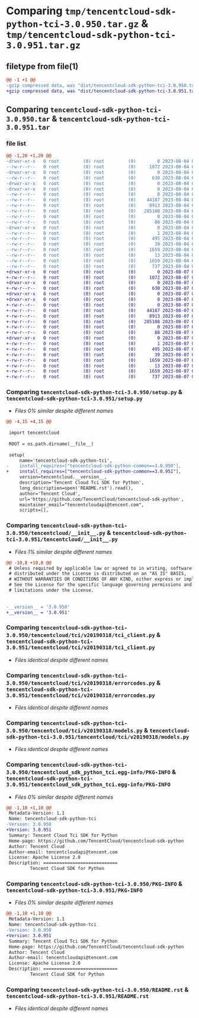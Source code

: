 # Comparing `tmp/tencentcloud-sdk-python-tci-3.0.950.tar.gz` & `tmp/tencentcloud-sdk-python-tci-3.0.951.tar.gz`

## filetype from file(1)

```diff
@@ -1 +1 @@
-gzip compressed data, was "dist/tencentcloud-sdk-python-tci-3.0.950.tar", last modified: Fri Aug  4 00:35:12 2023, max compression
+gzip compressed data, was "dist/tencentcloud-sdk-python-tci-3.0.951.tar", last modified: Mon Aug  7 00:34:52 2023, max compression
```

## Comparing `tencentcloud-sdk-python-tci-3.0.950.tar` & `tencentcloud-sdk-python-tci-3.0.951.tar`

### file list

```diff
@@ -1,20 +1,20 @@
-drwxr-xr-x   0 root         (0) root         (0)        0 2023-08-04 00:35:12.000000 tencentcloud-sdk-python-tci-3.0.950/
--rw-r--r--   0 root         (0) root         (0)     1072 2023-08-04 00:35:12.000000 tencentcloud-sdk-python-tci-3.0.950/setup.py
-drwxr-xr-x   0 root         (0) root         (0)        0 2023-08-04 00:35:12.000000 tencentcloud-sdk-python-tci-3.0.950/tencentcloud/
--rw-r--r--   0 root         (0) root         (0)      630 2023-08-04 00:35:12.000000 tencentcloud-sdk-python-tci-3.0.950/tencentcloud/__init__.py
-drwxr-xr-x   0 root         (0) root         (0)        0 2023-08-04 00:35:12.000000 tencentcloud-sdk-python-tci-3.0.950/tencentcloud/tci/
-drwxr-xr-x   0 root         (0) root         (0)        0 2023-08-04 00:35:12.000000 tencentcloud-sdk-python-tci-3.0.950/tencentcloud/tci/v20190318/
--rw-r--r--   0 root         (0) root         (0)        0 2023-08-04 00:35:12.000000 tencentcloud-sdk-python-tci-3.0.950/tencentcloud/tci/v20190318/__init__.py
--rw-r--r--   0 root         (0) root         (0)    44187 2023-08-04 00:35:12.000000 tencentcloud-sdk-python-tci-3.0.950/tencentcloud/tci/v20190318/tci_client.py
--rw-r--r--   0 root         (0) root         (0)     8913 2023-08-04 00:35:12.000000 tencentcloud-sdk-python-tci-3.0.950/tencentcloud/tci/v20190318/errorcodes.py
--rw-r--r--   0 root         (0) root         (0)   285108 2023-08-04 00:35:12.000000 tencentcloud-sdk-python-tci-3.0.950/tencentcloud/tci/v20190318/models.py
--rw-r--r--   0 root         (0) root         (0)        0 2023-08-04 00:35:12.000000 tencentcloud-sdk-python-tci-3.0.950/tencentcloud/tci/__init__.py
--rw-r--r--   0 root         (0) root         (0)       88 2023-08-04 00:35:12.000000 tencentcloud-sdk-python-tci-3.0.950/setup.cfg
-drwxr-xr-x   0 root         (0) root         (0)        0 2023-08-04 00:35:12.000000 tencentcloud-sdk-python-tci-3.0.950/tencentcloud_sdk_python_tci.egg-info/
--rw-r--r--   0 root         (0) root         (0)        1 2023-08-04 00:35:12.000000 tencentcloud-sdk-python-tci-3.0.950/tencentcloud_sdk_python_tci.egg-info/dependency_links.txt
--rw-r--r--   0 root         (0) root         (0)      495 2023-08-04 00:35:12.000000 tencentcloud-sdk-python-tci-3.0.950/tencentcloud_sdk_python_tci.egg-info/SOURCES.txt
--rw-r--r--   0 root         (0) root         (0)       39 2023-08-04 00:35:12.000000 tencentcloud-sdk-python-tci-3.0.950/tencentcloud_sdk_python_tci.egg-info/requires.txt
--rw-r--r--   0 root         (0) root         (0)     1659 2023-08-04 00:35:12.000000 tencentcloud-sdk-python-tci-3.0.950/tencentcloud_sdk_python_tci.egg-info/PKG-INFO
--rw-r--r--   0 root         (0) root         (0)       13 2023-08-04 00:35:12.000000 tencentcloud-sdk-python-tci-3.0.950/tencentcloud_sdk_python_tci.egg-info/top_level.txt
--rw-r--r--   0 root         (0) root         (0)     1659 2023-08-04 00:35:12.000000 tencentcloud-sdk-python-tci-3.0.950/PKG-INFO
--rw-r--r--   0 root         (0) root         (0)      737 2023-08-04 00:35:12.000000 tencentcloud-sdk-python-tci-3.0.950/README.rst
+drwxr-xr-x   0 root         (0) root         (0)        0 2023-08-07 00:34:52.000000 tencentcloud-sdk-python-tci-3.0.951/
+-rw-r--r--   0 root         (0) root         (0)     1072 2023-08-07 00:34:52.000000 tencentcloud-sdk-python-tci-3.0.951/setup.py
+drwxr-xr-x   0 root         (0) root         (0)        0 2023-08-07 00:34:52.000000 tencentcloud-sdk-python-tci-3.0.951/tencentcloud/
+-rw-r--r--   0 root         (0) root         (0)      630 2023-08-07 00:34:52.000000 tencentcloud-sdk-python-tci-3.0.951/tencentcloud/__init__.py
+drwxr-xr-x   0 root         (0) root         (0)        0 2023-08-07 00:34:52.000000 tencentcloud-sdk-python-tci-3.0.951/tencentcloud/tci/
+drwxr-xr-x   0 root         (0) root         (0)        0 2023-08-07 00:34:52.000000 tencentcloud-sdk-python-tci-3.0.951/tencentcloud/tci/v20190318/
+-rw-r--r--   0 root         (0) root         (0)        0 2023-08-07 00:34:52.000000 tencentcloud-sdk-python-tci-3.0.951/tencentcloud/tci/v20190318/__init__.py
+-rw-r--r--   0 root         (0) root         (0)    44187 2023-08-07 00:34:52.000000 tencentcloud-sdk-python-tci-3.0.951/tencentcloud/tci/v20190318/tci_client.py
+-rw-r--r--   0 root         (0) root         (0)     8913 2023-08-07 00:34:52.000000 tencentcloud-sdk-python-tci-3.0.951/tencentcloud/tci/v20190318/errorcodes.py
+-rw-r--r--   0 root         (0) root         (0)   285108 2023-08-07 00:34:52.000000 tencentcloud-sdk-python-tci-3.0.951/tencentcloud/tci/v20190318/models.py
+-rw-r--r--   0 root         (0) root         (0)        0 2023-08-07 00:34:52.000000 tencentcloud-sdk-python-tci-3.0.951/tencentcloud/tci/__init__.py
+-rw-r--r--   0 root         (0) root         (0)       88 2023-08-07 00:34:52.000000 tencentcloud-sdk-python-tci-3.0.951/setup.cfg
+drwxr-xr-x   0 root         (0) root         (0)        0 2023-08-07 00:34:52.000000 tencentcloud-sdk-python-tci-3.0.951/tencentcloud_sdk_python_tci.egg-info/
+-rw-r--r--   0 root         (0) root         (0)        1 2023-08-07 00:34:52.000000 tencentcloud-sdk-python-tci-3.0.951/tencentcloud_sdk_python_tci.egg-info/dependency_links.txt
+-rw-r--r--   0 root         (0) root         (0)      495 2023-08-07 00:34:52.000000 tencentcloud-sdk-python-tci-3.0.951/tencentcloud_sdk_python_tci.egg-info/SOURCES.txt
+-rw-r--r--   0 root         (0) root         (0)       39 2023-08-07 00:34:52.000000 tencentcloud-sdk-python-tci-3.0.951/tencentcloud_sdk_python_tci.egg-info/requires.txt
+-rw-r--r--   0 root         (0) root         (0)     1659 2023-08-07 00:34:52.000000 tencentcloud-sdk-python-tci-3.0.951/tencentcloud_sdk_python_tci.egg-info/PKG-INFO
+-rw-r--r--   0 root         (0) root         (0)       13 2023-08-07 00:34:52.000000 tencentcloud-sdk-python-tci-3.0.951/tencentcloud_sdk_python_tci.egg-info/top_level.txt
+-rw-r--r--   0 root         (0) root         (0)     1659 2023-08-07 00:34:52.000000 tencentcloud-sdk-python-tci-3.0.951/PKG-INFO
+-rw-r--r--   0 root         (0) root         (0)      737 2023-08-07 00:34:52.000000 tencentcloud-sdk-python-tci-3.0.951/README.rst
```

### Comparing `tencentcloud-sdk-python-tci-3.0.950/setup.py` & `tencentcloud-sdk-python-tci-3.0.951/setup.py`

 * *Files 0% similar despite different names*

```diff
@@ -4,15 +4,15 @@
 
 import tencentcloud
 
 ROOT = os.path.dirname(__file__)
 
 setup(
     name='tencentcloud-sdk-python-tci',
-    install_requires=["tencentcloud-sdk-python-common==3.0.950"],
+    install_requires=["tencentcloud-sdk-python-common==3.0.951"],
     version=tencentcloud.__version__,
     description='Tencent Cloud Tci SDK for Python',
     long_description=open('README.rst').read(),
     author='Tencent Cloud',
     url='https://github.com/TencentCloud/tencentcloud-sdk-python',
     maintainer_email="tencentcloudapi@tencent.com",
     scripts=[],
```

### Comparing `tencentcloud-sdk-python-tci-3.0.950/tencentcloud/__init__.py` & `tencentcloud-sdk-python-tci-3.0.951/tencentcloud/__init__.py`

 * *Files 1% similar despite different names*

```diff
@@ -10,8 +10,8 @@
 # Unless required by applicable law or agreed to in writing, software
 # distributed under the License is distributed on an "AS IS" BASIS,
 # WITHOUT WARRANTIES OR CONDITIONS OF ANY KIND, either express or implied.
 # See the License for the specific language governing permissions and
 # limitations under the License.
 
 
-__version__ = '3.0.950'
+__version__ = '3.0.951'
```

### Comparing `tencentcloud-sdk-python-tci-3.0.950/tencentcloud/tci/v20190318/tci_client.py` & `tencentcloud-sdk-python-tci-3.0.951/tencentcloud/tci/v20190318/tci_client.py`

 * *Files identical despite different names*

### Comparing `tencentcloud-sdk-python-tci-3.0.950/tencentcloud/tci/v20190318/errorcodes.py` & `tencentcloud-sdk-python-tci-3.0.951/tencentcloud/tci/v20190318/errorcodes.py`

 * *Files identical despite different names*

### Comparing `tencentcloud-sdk-python-tci-3.0.950/tencentcloud/tci/v20190318/models.py` & `tencentcloud-sdk-python-tci-3.0.951/tencentcloud/tci/v20190318/models.py`

 * *Files identical despite different names*

### Comparing `tencentcloud-sdk-python-tci-3.0.950/tencentcloud_sdk_python_tci.egg-info/PKG-INFO` & `tencentcloud-sdk-python-tci-3.0.951/tencentcloud_sdk_python_tci.egg-info/PKG-INFO`

 * *Files 0% similar despite different names*

```diff
@@ -1,10 +1,10 @@
 Metadata-Version: 1.1
 Name: tencentcloud-sdk-python-tci
-Version: 3.0.950
+Version: 3.0.951
 Summary: Tencent Cloud Tci SDK for Python
 Home-page: https://github.com/TencentCloud/tencentcloud-sdk-python
 Author: Tencent Cloud
 Author-email: tencentcloudapi@tencent.com
 License: Apache License 2.0
 Description: ============================
         Tencent Cloud SDK for Python
```

### Comparing `tencentcloud-sdk-python-tci-3.0.950/PKG-INFO` & `tencentcloud-sdk-python-tci-3.0.951/PKG-INFO`

 * *Files 0% similar despite different names*

```diff
@@ -1,10 +1,10 @@
 Metadata-Version: 1.1
 Name: tencentcloud-sdk-python-tci
-Version: 3.0.950
+Version: 3.0.951
 Summary: Tencent Cloud Tci SDK for Python
 Home-page: https://github.com/TencentCloud/tencentcloud-sdk-python
 Author: Tencent Cloud
 Author-email: tencentcloudapi@tencent.com
 License: Apache License 2.0
 Description: ============================
         Tencent Cloud SDK for Python
```

### Comparing `tencentcloud-sdk-python-tci-3.0.950/README.rst` & `tencentcloud-sdk-python-tci-3.0.951/README.rst`

 * *Files identical despite different names*

